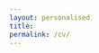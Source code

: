 ```yaml
---
layout: personalised
title:
permalink: /cv/
---
```


<!-- <iframe src="https://docs.google.com/gview?url=http://example.com/mypdf.pdf&embedded=true" style="width:718px; height:700px;" frameborder="0"></iframe> -->


<center>
 <object data="https://andreweverall.com/pdfs/cv.pdf" width="100%" height="1010" type="application/pdf"></object>
 <!-- <object data="{{ site.url }}{{ site.baseurl }}/pdfs/cv.pdf" width="700" height="1875" type="application/pdf"></object> -->
</center>




<!-- 
### EDUCATION
<b> Institute of Astronomy, University of Cambridge, PhD in Astrophysics/Astronomy.</b> <i>September 2018 - September 2021 </i>
- Applied Bayesian statistical methods to correct selection bias
in a survey of 2bn stars and inferred the structure of the
Galaxy.
- co-PI of the Completeness of the Gaia-verse project:
gaiaverse.space,  gaiaverse
- Awarded the Murdin Prize for best published journal paper
by a PhD student. <br />

<b> University of Oxford, Master of Physics. </b> <i> September 2013 - July 2017 </i>
- Specialised in Astrophysics and Theoretical Physics.
- Thesis: The origin of streams in our Solar Neighbourhood.

### WORK & RESEARCH EXPERIENCE
<b> Institute of Cancer Research, Research Fellow.</b> <i>October 2021 - Present</i>
- Decomposed mutation rates in 10k cancer tumours to find underlying processes using non-negative matrix factorisation.
- Implemented novel conditional resampling techniques to control type I error rates in large multiple-testing studies.

<b> Rudolf Peierls Centre for Theoretical Physics, Oxford, Assistant Researcher.</b> <i>October 2017 - April 2018</i>
- Received University funding for full time research in Galactic Dynamics until December 2017. Invited to continue in 2018, funded by an ERC grant.
- Developed seestar, a Python repository which automatically analyses selection bias of spectroscopic stellar surveys.

<b>Assistant Trader Intern, Susquehanna International Group, Dublin, Ireland.</b> <i>June - August 2017</i>
- Created a Python desktop application for automated classification of exotic options from text information using basic NLP.

<b>Summer Analyst, Deutsche Bank, London.</b> <i>June -August 2016</i>
- Produced detailed PowerPoints for client presentations.

### COMPUTING SKILLS
Programming languages:
- Python > 6 years
  - NumPy, pandas, sklearn
  - matplotlib, seaborn
  - PyTorch, TensorFlow, keras
  - PyStan, emcee
- Bash > 5 years
- R > 1 year
- matlab ∼ 1 year
- gnu octave < 1 year
- C++ < 1 year
- Linux, LATEX, VBA

Data management: PostgreSQL, ADQL, Microsoft Access\\
Software Development: JavaScript, CSS, HTML (Google Developer Challenge Scholarship)\\
Open source: [github.com/aeverall](https://github.com/aeverall), [github.com/gaiaverse](https://github.com/gaiaverse), [kaggle](https://www.kaggle.com/aeverall)

### TEACHING
- Supervisor, Part II: Cambridge Undergraduate Astrophysics, Stellar Dynamics and Structure of Galaxies. <i>2019-2021</i>
- Supervisor, Part Ia: Cambridge Undergraduate Natural Sciences, Gravitational and Electromagnetic Fields. <i>April -June 2019</i>

### FIRST AUTHOR PUBLICATIONS
- Andrew Everall, Andreas J. Gruber, et al. Repertoire of mutational signatures in 10,983 whole-genome sequenced cancers. in prep., June 2023
- Andrew Everall, Vasily Belokurov, et al. The photo-astrometric vertical tracer density of the Milky Way - II. Results from Gaia. MNRAS, 511(3):3863–3880, April 2022
- Andrew Everall, N. Wyn Evans, et al. The Photo-Astrometric vertical tracer density of the Milky Way - I. The method. MNRAS, 511(2):2390–2404, April 2022
- Andrew Everall and Douglas Boubert. Completeness of the Gaia verse - V. Astrometry and radial velocity sample selection functions in Gaia EDR3. MNRAS, 509(4):6205–6224, February 2022
- Andrew Everall, Douglas Boubert, et al. Completeness of the Gaia-verse - IV. The astrometry spread function of Gaia DR2. MNRAS, 502(2):1908–1924, April 2021
- Andrew Everall and Payel Das. seestar: Selection functions for spectroscopic surveys of the Milky Way. MNRAS, 493(2):2042–2058, April 2020
- Andrew Everall, N. W. Evans, et al. The tilt of the local velocity ellipsoid as seen by Gaia. MNRAS, 489(1):910–918, Oct 2019

<center>
  <a href='https://scholar.google.com/citations?hl=en&user=4z9ZaTwAAAAJ&view_op=list_works'>https://scholar.google.com/citations?hl=en&user=4z9ZaTwAAAAJ&view_op=list_works</a>
</center>

### INVITED TALKS
- The Paul Murdin Prize Talk, Institute of Astronomy, Cambridge, UK January 2022. The astrometry spread function of Gaia DR2.
- Lunch Talk (Virtual), University of Surrey, UK January 2021. Completeness of the Gaia-verse: Pinpointing sources in 5D.
- Lunch Talk (Virtual), UCL, London, UK December 2020. Completeness of the Gaia-verse: Climbing down chimneys at L2.
- Wednesday Seminar Series, Institute of Astronomy, Cambridge, UK April 2020. Completeness of the Gaia-verse: Flipping coins at L2.
- China Three Gorges University, Yichang, China October 2019. The tilt of the local velocity ellipsoid seen by Gaia RVS.
- Gaia Treasure Hunt, Institute of Astronomy, Cambridge, UK August 2019. Dodgy distances and a spherically aligned local halo.

### OTHER SKILLS, INTERESTS & EXPERIENCE
- Development Squad Officer, Cambridge University Cross Country Club <i>March 2020 - 2021</i>
- Treasurer, Hughes Hall Boat Club <i>July 2019 - 2020</i>
- Rowing Coach, Lady Margaret Hall Boat Club, Oxford <i>January - April 2017</i>
- Sailing Instructor, Bewl Valley Sailing Club, East Sussex <i>June - September, 2011 - 2014</i>


{% comment %}
<center>
 <object data="{{ site.url }}{{ site.baseurl }}/pdfs/cv.pdf" width="700" height="1875" type="application/pdf"></object>
</center> 

<center>
<div class="image">
  <img src="{{ site.url }}{{ site.baseurl }}/pdfs/cv-1.png" alt="My CV">
  <img src="{{ site.url }}{{ site.baseurl }}/pdfs/cv-2.png" alt="My CV2">
</div>
</center>

You can view my CV as a PDF <a id="raw-url" href="https://drive.google.com/file/d/1eG_25bLcaEknXZbdYKxfP2DsnGoTmg4j/view?usp=sharing">here</a>.

 {% pdf "../pdfs/cv.pdf" no_link height=1880px %}

<center>
 <object data="{{ site.url }}{{ site.baseurl }}/pdfs/cv.pdf" width="700" height="1880" type="application/pdf"></object>
</center>

<object data="pdfs/cv.pdf" width="1000" height="1000" type='application/pdf'></object>
{% endcomment %} -->
